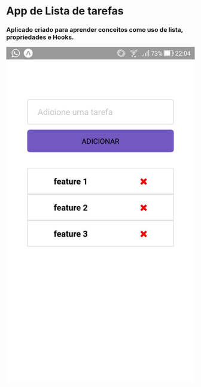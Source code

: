 # App de Lista de tarefas

### Aplicado criado para aprender conceitos como uso de lista, propriedades e Hooks.

![Lista de tarefas](/assets/lista_tarefas.jpeg "App lista de tarefa")
